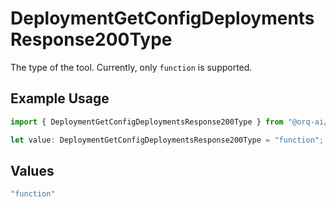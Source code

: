# DeploymentGetConfigDeploymentsResponse200Type

The type of the tool. Currently, only `function` is supported.

## Example Usage

```typescript
import { DeploymentGetConfigDeploymentsResponse200Type } from "@orq-ai/node/models/operations";

let value: DeploymentGetConfigDeploymentsResponse200Type = "function";
```

## Values

```typescript
"function"
```